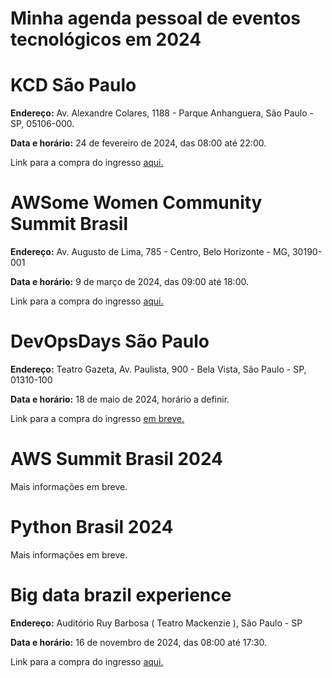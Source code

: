 # Minha agenda pessoal de eventos tecnológicos em 2024

# KCD São Paulo 
**Endereço:** Av. Alexandre Colares, 1188 - Parque Anhanguera, São Paulo - SP, 05106-000.

**Data e horário:** 24 de fevereiro de 2024, das 08:00 até 22:00.

Link para a compra do ingresso [aqui.](https://www.sympla.com.br/evento/kcd-sao-paulo-brasil-2024/2255650?referrer=t.co)

# AWSome Women Community Summit Brasil
**Endereço:** Av. Augusto de Lima, 785 - Centro, Belo Horizonte - MG, 30190-001

**Data e horário:** 9 de março de 2024, das 09:00 até 18:00.

Link para a compra do ingresso [aqui.](https://www.sympla.com.br/evento/awsome-women-community-summit-brasil/2267788?referrer=t.co)


# DevOpsDays São Paulo
**Endereço:** Teatro Gazeta, Av. Paulista, 900 - Bela Vista, São Paulo - SP, 01310-100

**Data e horário:** 18 de maio de 2024, horário a definir.

Link para a compra do ingresso [em breve.](https://devopsdays.org/events/2024-sao-paulo/welcome/) 

# AWS Summit Brasil 2024
Mais informações em breve.

# Python Brasil 2024
Mais informações em breve. 

# Big data brazil experience
**Endereço:** Auditório Ruy Barbosa ( Teatro Mackenzie ), São Paulo - SP

**Data e horário:** 16 de novembro de 2024, das 08:00 até 17:30.

Link para a compra do ingresso [aqui.](https://www.bigdatabrazilexperience.com.br/#pricing)
